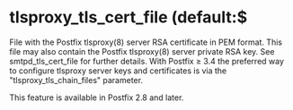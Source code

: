 # tlsproxy_tls_cert_file (default:$ 

 File with the Postfix tlsproxy(8) server RSA certificate in PEM
format.  This file may also contain the Postfix tlsproxy(8) server
private RSA key.  See smtpd_tls_cert_file for further details.  With
Postfix &ge; 3.4 the preferred way to configure tlsproxy server keys and
certificates is via the "tlsproxy_tls_chain_files" parameter. 

 This feature is available in Postfix 2.8 and later. 


